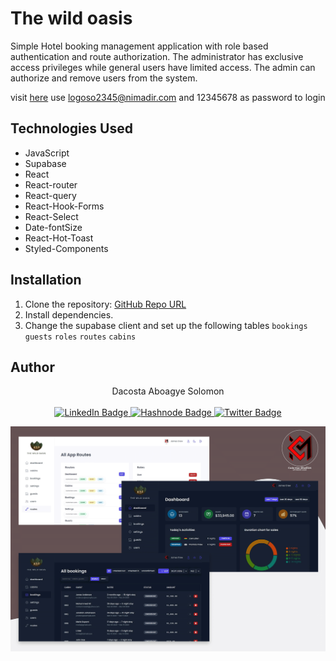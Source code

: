 # The wild oasis
Simple Hotel booking management application with role based authentication and route authorization. The administrator has exclusive access privileges while general users have limited access. The admin can authorize and remove users from the system.

visit [here](https://the-wild-oasis-sigma-gilt.vercel.app)
use logoso2345@nimadir.com
and 12345678 as password to login

## Technologies Used
- JavaScript
- Supabase
- React
- React-router
- React-query
- React-Hook-Forms
- React-Select
- Date-fontSize
- React-Hot-Toast
- Styled-Components

## Installation
1. Clone the repository: [GitHub Repo URL](https://github.com/Aboagye-Dacosta/the-wild-oasis)
2. Install dependencies.
3. Change the supabase client and set up the following tables `bookings` `guests` `roles` `routes` `cabins`


## Author

<div align="center"> Dacosta Aboagye Solomon</div>

<br/>

<div id="badges" align="center">
  <a href="https://www.linkedin.com/in/solomon-aboagye-011776210/">
    <img src="https://img.shields.io/badge/LinkedIn-blue?style=for-the-badge&logo=linkedin&logoColor=white" alt="LinkedIn Badge"/>
  </a>
  <a href="https://dacostasolomon-codeman.hashnode.dev">
    <img src="https://img.shields.io/badge/Hashnode-blue?style=for-the-badge&logo=hashnode&logoColor=white" alt="Hashnode Badge"/>
  </a>
  <a href="https://twitter.com/CODE_COSTA">
    <img src="https://img.shields.io/badge/Twitter-blue?style=for-the-badge&logo=twitter&logoColor=white" alt="Twitter Badge"/>
  </a>
</div>

![alt text](temp-image/img-1.png)
